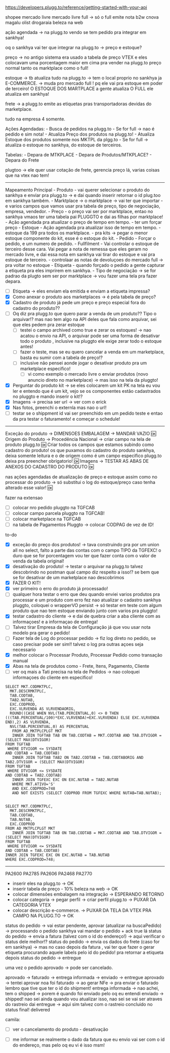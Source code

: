 
https://developers.plugg.to/reference/getting-started-with-your-api

shopee
mercado livre
mercado livre full -> só o full emite nota
b2w
cnova
magalu
olist
drogaraia
beleza na web

ação agendada -> na plugg.to vendo se tem pedido pra integrar em sankhya!

oq o sankhya vai ter que integrar na plugg.to -> preço e estoque?

preço
	-> no antigo sistema era usado a tabela de preço VTEX e eles colocavam uma porcentagem maior em cima pra vender na plugg.to
	preço normal tanto os marktplace como o full!

estoque
		-> tb atualiza tudo na plugg.to -> tem o local proprio no sankhya ja E-COMMERCE.
		-> muda pro mercado full ! pq ele vai pra estoque em poder de terceiro! 
	O ESTOQUE DOS MARTPLACE a gente atualiza
	O FULL ele atualiza em sankhya!

frete
	-> a plugg.to emite as etiquetas pras transportadoras devidas do marketplace.


tudo na empresa 4 somente.

Ações Agendadas:
	- Busca de pedidos na plugg.to
		- Se for full -> nao é pedido e sim nota!
	- Atualiza Preço dos produtos na plugg.to! 
	- Atualiza Estoque dos produtos somente nos MKTPL da plgg.to
		- Se for full -> atualiza o estoque no sankhya, do estoque de terceiros.

Tabelas:
	- Depara de MTKPLACE
	- Depara de Produtos/MTKPLACE?
	- Depara do Frete


plugtoo -> ele quer usar cotação de frete, gerencia preço lá, varias coisas que na vtex nao tem!

---

Mapeamento Principal
	- Produto
		- vai querer selecionar o produto do sankhya e enviar pra plugg.to -> e dai quando inserir retornar o id plug.too em sankhya também.
	- Marktplace -> o marktplace -> vai ter que importar 
		- e varios campos que vamos usar pra tabela de preço, tipo de negociação, empresa, vendedor.
	- Preço
		- o preço vai ser por marktplace, entao no sankhya vmaos ter uma tabela pai PLUGGTO e dai as filhas por marktplace!
		- Ação agendada pra atualizar o preço de tempo em tempo.
		- ter um forçar preço
	- Estoque
		- Ação agendada pra atualizar isso de tempo em tempo.
		- estoque da 199 pra todos os marktplace.
		- pra kits -> pegar o menor estoque componente do kit, esse é o estoque do kit.
	- Pedido
		- Forçar o pedido, e um numero de pedido.
	- Fullfilment
		- Vai controlar o estoque de terceiro desse cara. Vai pegar a nota de remessa que eles geram no mercado livre, e dai essa nota em sankhya vai tirar do estoque e vai pra estoque de terceiro.
		- controlaar as notas de devoluçoes do mercado full -> pra voltar no estoque
	- Etiqueta
		- quando forçado o pedido a gente capturar a etiqueta pra eles imprirem em sankhya.
	- Tipo de negociação -> se for padrao da plugto sem ser por marktplace -> vou fazer uma tela pra fazer depara.

- [ ] Etiqueta -> eles enviam ela emitida e enviam a etiqueta impressa?
- [x] Como anexar o produto aos marketplaces -> é pela tabela de preço?
- [x] Cadastro de produto já pede um preço e preço especial fora do cadastro do produto??
- [ ] Oq diz pra plugg.to que quero parar a venda de um produto?? Tipo o arquivar!? mas nao tem algo na API deles que fala como arquivar, sei que eles pedem pra zerar estoque
	- [ ] testei o campo archived como true e zerar os estoques! → nao acatou o envio na API, o arquivar pode ser uma forma de desativar todo o produto , inclusive na pluggto ele exige zerar todo o estoque antes!
	- [ ] fazer o teste, mas se eu quero cancelar a venda em um marketplace, basta eu sumir com a tabela de preço!?
	- [ ] inclusive não pensei aonde jogar o desativar produto pra um marketplace especifico!
		- [ ] vi como exemplo o mercado livre o enviar produtos (novo anuncio direto no marketplace) → mas isso na tela da pluggto!
- [x] Perguntar do produto kit → se eles colocarem um kit PK na tela eu vou ler e entendo que é um kit, vejo se os componentes estão cadastrados no pluggto e mando inserir o kit!?
- [x] Imagens → precisa ser url → ver com o erick
- [x] Nas fotos, preenchi o externla mas nao o url!
- [ ] testar se o shippment id vai ser preenchido em um pedido teste e entao da pra testar o faturamento! e começar o schedule!

---


Exceção do produto → 
	DIMENSOES EMBALAGEM → MANDAR VAZIO 🆗
	Origem do Produto → Procedência Nacional → criar campo na tela de produto plugg.to 🆗
	Criar todos os campos que estamos subindo como cadastro do produto! os que puxamos do cadastro do produto sankhya, deixa somente leitura  e o de origem como é um campo especifico plugg.to deixa pra preencher obrigatorio! 🆗
	Imagens → TESTAR AS ABAS DE ANEXOS DO CADASTRO DO PRODUTO 🆗

nas ações agendadas de atualização de preço e estoque assim como no processar do produto → só substitui o log do estoque/preço caso tenha alterado esse valor! 🆗

fazer na extensao
- [ ] colocar nro pedido pluggto na TGFCAB
- [ ] colocar campo parcela pluggto na TGFCAB!
- [ ] colocar marketplace na TGFCAB
- [ ] na tabela de Pagamentos Pluggto → colocar CODPAG de vez de ID!

to-do
- [x] exceção do preço dos produtos! → tava construindo pra por um union all no select, falto a parte das contas com o campo TIPO da TGFEXC! o duro que se for porcentagem vou ter que fazer conta com o valor de venda da tabela original!
- [x] desativação do produto! → testar o arquivar na plugg.to talvez descobrindo no postman qual campo diz respeito a isso!? se bem que se for desativar de um marketplace nao descobrimos
- [x] FAZER O KIT! 
- [x] ver primeiro o erro do produto já processado!
- [ ] qualquer hora testar o erro que deu quando enviei varios produtos pra processar e um produto com erro fez nao atualizar o cadastro sankhya pluggto, coloquei o wrapperVO persist → só testar em teste com algum produto que nao tem estoque enviando junto com varios pra pluggto!
- [x] testar cadastro do cliente → e dai de quebra criar a aba cliente com as informaçoes! e a informaçao de entrega!
- [ ] Talvez tirar Empresa da tela de Configuração já que vou usar nota modelo pra gerar o pedido!
- [ ] Fazer tela de Log do processar pedido → fiz log direto no pedido, se caso precisar pode ser sim!! talvez o log pra outras açoes seja necessario
- [x] melhor colocar o Processar Produto, Processar Pedido como transação manual
- [x] Abas na tela de produtos como - Frete, Itens, Pagamento, Cliente
- [ ] ver oq mais a Tati precisa na tela de Pedidos → nao coloquei informaçoes do cliente em especifico!

```
SELECT MKT.CODMKTPLC,
  MKT.DESCRMKTPLC,
  TAB.CODTAB,
  TAB2.NUTAB,
  EXC.CODPROD,
  EXC.VLRVENDA AS VLRVENDAORIG,
  ROUND((CASE WHEN NVL(TAB.PERCENTUAL,0) <> 0 THEN (((TAB.PERCENTUAL/100)*EXC.VLRVENDA)+EXC.VLRVENDA) ELSE EXC.VLRVENDA END),2) AS VLRVENDA,
  NVL(TAB.PERCENTUAL,0) AS PERCENTUAL
   FROM AD_MKTPLCPLGT MKT
   INNER JOIN TGFTAB TAB ON TAB.CODTAB = MKT.CODTAB AND TAB.DTVIGOR = (SELECT MAX(DTVIGOR)
FROM TGFTAB
 WHERE DTVIGOR <= SYSDATE
AND CODTAB = TAB.CODTAB)
   INNER JOIN TGFTAB TAB2 ON TAB2.CODTAB = TAB.CODTABORIG AND TAB2.DTVIGOR = (SELECT MAX(DTVIGOR)
FROM TGFTAB
 WHERE DTVIGOR <= SYSDATE
AND CODTAB = TAB2.CODTAB)
   INNER JOIN TGFEXC EXC ON EXC.NUTAB = TAB2.NUTAB
   WHERE MKT.ATIVO='S'
   AND EXC.CODPROD=748
   AND NOT EXISTS (SELECT CODPROD FROM TGFEXC WHERE NUTAB=TAB.NUTAB);
   
   
SELECT MKT.CODMKTPLC,
  MKT.DESCRMKTPLC,
  TAB.CODTAB,
  TAB.NUTAB,
  EXC.CODPROD
FROM AD_MKTPLCPLGT MKT
   INNER JOIN TGFTAB TAB ON TAB.CODTAB = MKT.CODTAB AND TAB.DTVIGOR = (SELECT MAX(DTVIGOR)
FROM TGFTAB
 WHERE DTVIGOR <= SYSDATE
AND CODTAB = TAB.CODTAB)
INNER JOIN TGFEXC EXC ON EXC.NUTAB = TAB.NUTAB
WHERE EXC.CODPROD=748;
```



---

PA2600
PA2785
PA2606
PA2468
PA2770



- inserir eles na plugg.to -> OK
- inserir tabela de preço - 10% beleza na web -> OK
- colocar dimensões embalagem na integração -> ESPERANDO RETORNO
- colocar categoria -> pegar perfil -> criar perfil plugg.to -> PUXAR DA CATEGORIA VTEX
- colocar descrição e-commerce. -> PUXAR DA TELA DA VTEX PRA CAMPO NA PLUGG.TO → OK

status do pedido → vai estar pendente, aprovar (atualizar na buscaPedido)
→ processando o pedido sankhya vai mandar o pedido + ack true lá
status do pedido → envia a fatura (talvez com o id do endereço!) → aqui verificar o status dele melhor!?
status do pedido → envia os dados do frete (caso for em sankhya) → mas no caso depois da fatura , vai ter que fazer o gerar etiqueta procurando aquele labels pelo id do pedido! pra retornar a etiqueta
depois status do pedido → entregue

uma vez o pedido aprovado → pode ser cancelado.

aprovado → faturado → entrega informada → enviado → entregue
aprovado → tentei aprovar noa foi
faturado → ao gerar NFe → pra enviar o faturado lembro que tive que ter o id do shipment!
entrega informada → nao achei, tem o shipped → porem é quando foi enviado pelo oq eu entendi
enviado → shipped! nao sei ainda quando vou atualizar isso, nao sei se vai ser atraves do rastreio dai
entregue → aqui sim talvez com o rastreio concluido no status final! delivered



camila:

- [ ] ver o cancelamento do produto - desativação
- [ ] me informar se realmente o dado da fatura que eu envio vai ser com o id do endereço, mas pelo oq eu vi é isso msm!

